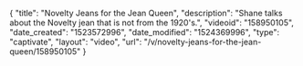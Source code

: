 {
    "title": "Novelty Jeans for the Jean Queen",
    "description": "Shane talks about the Novelty jean that is not from the 1920's.",
    "videoid": "158950105",
    "date_created": "1523572996",
    "date_modified": "1524369996",
    "type": "captivate",
    "layout": "video",
    "url": "\/v\/novelty-jeans-for-the-jean-queen\/158950105"
}